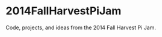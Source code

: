 2014FallHarvestPiJam
====================

Code, projects, and ideas from the 2014 Fall Harvest Pi Jam. 
